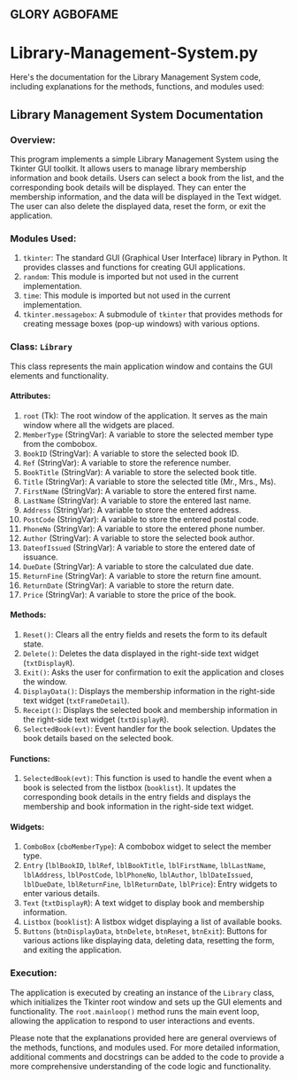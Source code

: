 ## GLORY AGBOFAME
# Library-Management-System.py
Here's the documentation for the Library Management System code, including explanations for the methods, functions, and modules used:

## Library Management System Documentation

### Overview:
This program implements a simple Library Management System using the Tkinter GUI toolkit. It allows users to manage library membership information and book details. Users can select a book from the list, and the corresponding book details will be displayed. They can enter the membership information, and the data will be displayed in the Text widget. The user can also delete the displayed data, reset the form, or exit the application.

### Modules Used:
1. `tkinter`: The standard GUI (Graphical User Interface) library in Python. It provides classes and functions for creating GUI applications.
2. `random`: This module is imported but not used in the current implementation.
3. `time`: This module is imported but not used in the current implementation.
4. `tkinter.messagebox`: A submodule of `tkinter` that provides methods for creating message boxes (pop-up windows) with various options.

### Class: `Library`
This class represents the main application window and contains the GUI elements and functionality.

#### Attributes:
1. `root` (Tk): The root window of the application. It serves as the main window where all the widgets are placed.
2. `MemberType` (StringVar): A variable to store the selected member type from the combobox.
3. `BookID` (StringVar): A variable to store the selected book ID.
4. `Ref` (StringVar): A variable to store the reference number.
5. `BookTitle` (StringVar): A variable to store the selected book title.
6. `Title` (StringVar): A variable to store the selected title (Mr., Mrs., Ms).
7. `FirstName` (StringVar): A variable to store the entered first name.
8. `LastName` (StringVar): A variable to store the entered last name.
9. `Address` (StringVar): A variable to store the entered address.
10. `PostCode` (StringVar): A variable to store the entered postal code.
11. `PhoneNo` (StringVar): A variable to store the entered phone number.
12. `Author` (StringVar): A variable to store the selected book author.
13. `DateofIssued` (StringVar): A variable to store the entered date of issuance.
14. `DueDate` (StringVar): A variable to store the calculated due date.
15. `ReturnFine` (StringVar): A variable to store the return fine amount.
16. `ReturnDate` (StringVar): A variable to store the return date.
17. `Price` (StringVar): A variable to store the price of the book.

#### Methods:
1. `Reset()`: Clears all the entry fields and resets the form to its default state.
2. `Delete()`: Deletes the data displayed in the right-side text widget (`txtDisplayR`).
3. `Exit()`: Asks the user for confirmation to exit the application and closes the window.
4. `DisplayData()`: Displays the membership information in the right-side text widget (`txtFrameDetail`).
5. `Receipt()`: Displays the selected book and membership information in the right-side text widget (`txtDisplayR`).
6. `SelectedBook(evt)`: Event handler for the book selection. Updates the book details based on the selected book.

#### Functions:
1. `SelectedBook(evt)`: This function is used to handle the event when a book is selected from the listbox (`booklist`). It updates the corresponding book details in the entry fields and displays the membership and book information in the right-side text widget.

#### Widgets:
1. `ComboBox` (`cboMemberType`): A combobox widget to select the member type.
2. `Entry` (`lblBookID`, `lblRef`, `lblBookTitle`, `lblFirstName`, `lblLastName`, `lblAddress`, `lblPostCode`, `lblPhoneNo`, `lblAuthor`, `lblDateIssued`, `lblDueDate`, `lblReturnFine`, `lblReturnDate`, `lblPrice`): Entry widgets to enter various details.
3. `Text` (`txtDisplayR`): A text widget to display book and membership information.
4. `Listbox` (`booklist`): A listbox widget displaying a list of available books.
5. `Buttons` (`btnDisplayData`, `btnDelete`, `btnReset`, `btnExit`): Buttons for various actions like displaying data, deleting data, resetting the form, and exiting the application.

### Execution:
The application is executed by creating an instance of the `Library` class, which initializes the Tkinter root window and sets up the GUI elements and functionality. The `root.mainloop()` method runs the main event loop, allowing the application to respond to user interactions and events.

Please note that the explanations provided here are general overviews of the methods, functions, and modules used. For more detailed information, additional comments and docstrings can be added to the code to provide a more comprehensive understanding of the code logic and functionality.
